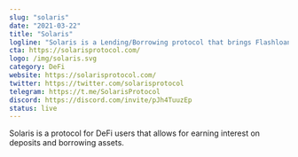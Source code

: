 ```yaml
---
slug: "solaris"
date: "2021-03-22"
title: "Solaris"
logline: "Solaris is a Lending/Borrowing protocol that brings Flashloans to Solana blockchain (inspired by Aave and Compound)."
cta: https://solarisprotocol.com/
logo: /img/solaris.svg
category: DeFi
website: https://solarisprotocol.com/
twitter: https://twitter.com/solarisprotocol
telegram: https://t.me/SolarisProtocol
discord: https://discord.com/invite/pJh4TuuzEp
status: live
---
```


Solaris is a protocol for DeFi users that allows for earning interest on deposits and borrowing assets.
